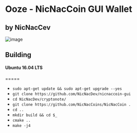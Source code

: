 # Ooze - NicNacCoin GUI Wallet
## by NicNacCev

![image](https://nicnaccoins.com/nnc/www/logo-s.jpg)

## Building
#### Ubuntu 16.04 LTS
=====
- `sudo apt-get update && sudo apt-get upgrade --yes`
- `git clone https://github.com/NicNacDev/nicnaccoin-gui`
- `cd NicNacDev/cryptonote/`
- `git clone https://github.com/NicNacCoins/NicNacCoin . `
- `cd ..`
- `mkdir build && cd $_`
- `cmake ..`
- `make -j4`
